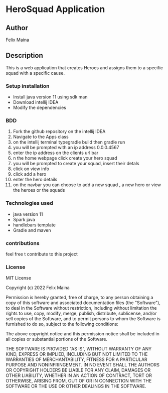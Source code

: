 # HeroSquad Application

## Author
Felix Maina

## Description
This is a web application that creates Heroes and assigns them to a specific squad with a specific cause.

### Setup installation
<ul>
<li>Install java version 11 using sdk man</li>
<li>Download intellij IDEA</li>
<li>Modify the dependencies</li>
</ul>

### BDD
<ol>
<li>Fork the github repository on the intellij IDEA</li>
<li>Navigate to the Apps class</li>
<li>on the intellij terminal typegradle build then gradle run </li>
<li>you will be prompted  with an ip address 0.0.0.4567</li>
<li>enter the ip address on the clients url bar</li>
<li>n the home webpage click create your hero squad</li>
<li>you will be prompted to create your squad, insert their detals</li>
<li>click on view info</li>
<li>click add a hero</li>
<li>enter the hero details</li>
<li>on the navbar you can choose to add a new squad , a new hero or view the heroes or the  squads</li>
</ol>

### Technologies used
<ul>
<li> java version 11</li>
<li>Spark java </li>
<li>handlebars template</li>
<li>Gradle and maven</li>
</ul>

### contributions
feel free t contribute to this project

### License

MIT License

Copyright (c) 2022 Felix Maina

Permission is hereby granted, free of charge, to any person obtaining a copy
of this software and associated documentation files (the "Software"), to deal
in the Software without restriction, including without limitation the rights
to use, copy, modify, merge, publish, distribute, sublicense, and/or sell
copies of the Software, and to permit persons to whom the Software is
furnished to do so, subject to the following conditions:

The above copyright notice and this permission notice shall be included in all
copies or substantial portions of the Software.

THE SOFTWARE IS PROVIDED "AS IS", WITHOUT WARRANTY OF ANY KIND, EXPRESS OR
IMPLIED, INCLUDING BUT NOT LIMITED TO THE WARRANTIES OF MERCHANTABILITY,
FITNESS FOR A PARTICULAR PURPOSE AND NONINFRINGEMENT. IN NO EVENT SHALL THE
AUTHORS OR COPYRIGHT HOLDERS BE LIABLE FOR ANY CLAIM, DAMAGES OR OTHER
LIABILITY, WHETHER IN AN ACTION OF CONTRACT, TORT OR OTHERWISE, ARISING FROM,
OUT OF OR IN CONNECTION WITH THE SOFTWARE OR THE USE OR OTHER DEALINGS IN THE
SOFTWARE.

